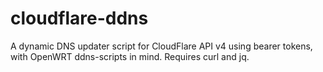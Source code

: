 # cloudflare-ddns
A dynamic DNS updater script for CloudFlare API v4 using bearer tokens, with OpenWRT ddns-scripts in mind. Requires curl and jq.
